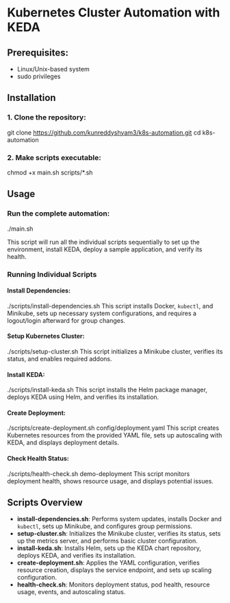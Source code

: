 # Kubernetes Cluster Automation with KEDA

## Prerequisites:
- Linux/Unix-based system
- sudo privileges

## Installation

### 1. Clone the repository:
git clone https://github.com/kunreddyshyam3/k8s-automation.git
cd k8s-automation

### 2. Make scripts executable:
chmod +x main.sh scripts/*.sh

## Usage

### Run the complete automation:
./main.sh

This script will run all the individual scripts sequentially to set up the environment, install KEDA, deploy a sample application, and verify its health.

### Running Individual Scripts

#### Install Dependencies:
./scripts/install-dependencies.sh
This script installs Docker, `kubectl`, and Minikube, sets up necessary system configurations, and requires a logout/login afterward for group changes.

#### Setup Kubernetes Cluster:
./scripts/setup-cluster.sh
This script initializes a Minikube cluster, verifies its status, and enables required addons.

#### Install KEDA:
./scripts/install-keda.sh
This script installs the Helm package manager, deploys KEDA using Helm, and verifies its installation.

#### Create Deployment:
./scripts/create-deployment.sh config/deployment.yaml
This script creates Kubernetes resources from the provided YAML file, sets up autoscaling with KEDA, and displays deployment details.

#### Check Health Status:
./scripts/health-check.sh demo-deployment
This script monitors deployment health, shows resource usage, and displays potential issues.

## Scripts Overview

- **install-dependencies.sh**: Performs system updates, installs Docker and `kubectl`, sets up Minikube, and configures group permissions.
- **setup-cluster.sh**: Initializes the Minikube cluster, verifies its status, sets up the metrics server, and performs basic cluster configuration.
- **install-keda.sh**: Installs Helm, sets up the KEDA chart repository, deploys KEDA, and verifies its installation.
- **create-deployment.sh**: Applies the YAML configuration, verifies resource creation, displays the service endpoint, and sets up scaling configuration.
- **health-check.sh**: Monitors deployment status, pod health, resource usage, events, and autoscaling status.
